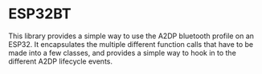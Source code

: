 # ESP32BT
This library provides a simple way to use the A2DP bluetooth profile on an ESP32. It encapsulates the multiple
different function calls that have to be made into a few classes, and provides a simple way to hook in to
the different A2DP lifecycle events.
